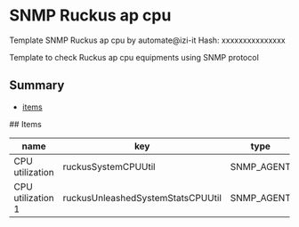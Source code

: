 # SNMP Ruckus ap cpu
Template SNMP Ruckus ap cpu by automate@izi-it
Hash: xxxxxxxxxxxxxxx

Template to check  Ruckus ap cpu equipments using SNMP protocol
## Summary
* [items](#items)

<a name="items" />
## Items

| name | key | type |
| ------------- |------------- |------------- |
| CPU utilization | ruckusSystemCPUUtil | SNMP_AGENT |
| CPU utilization 1 | ruckusUnleashedSystemStatsCPUUtil | SNMP_AGENT |
